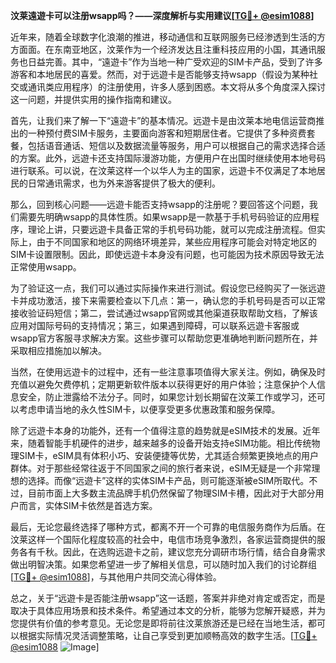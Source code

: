 **汶莱遠遊卡可以注册wsapp吗？——深度解析与实用建议[[TG💪+ @esim1088](https://t.me/s/esim1088)]**

近年来，随着全球数字化浪潮的推进，移动通信和互联网服务已经渗透到生活的方方面面。在东南亚地区，汶莱作为一个经济发达且注重科技应用的小国，其通讯服务也日益完善。其中，“遠遊卡”作为当地一种广受欢迎的SIM卡产品，受到了许多游客和本地居民的喜爱。然而，对于远遊卡是否能够支持wsapp（假设为某种社交或通讯类应用程序）的注册使用，许多人感到困惑。本文将从多个角度深入探讨这一问题，并提供实用的操作指南和建议。

首先，让我们来了解一下“遠遊卡”的基本情况。远遊卡是由汶莱本地电信运营商推出的一种预付费SIM卡服务，主要面向游客和短期居住者。它提供了多种资费套餐，包括语音通话、短信以及数据流量等服务，用户可以根据自己的需求选择合适的方案。此外，远遊卡还支持国际漫游功能，方便用户在出国时继续使用本地号码进行联系。可以说，在汶莱这样一个以华人为主的国家，远遊卡不仅满足了本地居民的日常通讯需求，也为外来游客提供了极大的便利。

那么，回到核心问题——远遊卡能否支持wsapp的注册呢？要回答这个问题，我们需要先明确wsapp的具体性质。如果wsapp是一款基于手机号码验证的应用程序，理论上讲，只要远遊卡具备正常的手机号码功能，就可以完成注册流程。但实际上，由于不同国家和地区的网络环境差异，某些应用程序可能会对特定地区的SIM卡设置限制。因此，即使远遊卡本身没有问题，也可能因为技术原因导致无法正常使用wsapp。

为了验证这一点，我们可以通过实际操作来进行测试。假设您已经购买了一张远遊卡并成功激活，接下来需要检查以下几点：第一，确认您的手机号码是否可以正常接收验证码短信；第二，尝试通过wsapp官网或其他渠道获取帮助文档，了解该应用对国际号码的支持情况；第三，如果遇到障碍，可以联系远遊卡客服或wsapp官方客服寻求解决方案。这些步骤可以帮助您更准确地判断问题所在，并采取相应措施加以解决。

当然，在使用远遊卡的过程中，还有一些注意事项值得大家关注。例如，确保及时充值以避免欠费停机；定期更新软件版本以获得更好的用户体验；注意保护个人信息安全，防止泄露给不法分子。同时，如果您计划长期留在汶莱工作或学习，还可以考虑申请当地的永久性SIM卡，以便享受更多优惠政策和服务保障。

除了远遊卡本身的功能外，还有一个值得注意的趋势就是eSIM技术的发展。近年来，随着智能手机硬件的进步，越来越多的设备开始支持eSIM功能。相比传统物理SIM卡，eSIM具有体积小巧、安装便捷等优势，尤其适合频繁更换地点的用户群体。对于那些经常往返于不同国家之间的旅行者来说，eSIM无疑是一个非常理想的选择。而像“远遊卡”这样的实体SIM卡产品，则可能逐渐被eSIM所取代。不过，目前市面上大多数主流品牌手机仍然保留了物理SIM卡槽，因此对于大部分用户而言，实体SIM卡依然是首选方案。

最后，无论您最终选择了哪种方式，都离不开一个可靠的电信服务商作为后盾。在汶莱这样一个国际化程度较高的社会中，电信市场竞争激烈，各家运营商提供的服务各有千秋。因此，在选购远遊卡之前，建议您充分调研市场行情，结合自身需求做出明智决策。如果您希望进一步了解相关信息，可以随时加入我们的讨论群组[[TG💪+ @esim1088](https://t.me/s/esim1088)]，与其他用户共同交流心得体验。

总之，关于“远遊卡是否能注册wsapp”这一话题，答案并非绝对肯定或否定，而是取决于具体应用场景和技术条件。希望通过本文的分析，能够为您解开疑惑，并为您提供有价值的参考意见。无论您是即将前往汶莱旅游还是已经在当地生活，都可以根据实际情况灵活调整策略，让自己享受到更加顺畅高效的数字生活。[[TG💪+ @esim1088](https://t.me/s/esim1088) ![Image](https://i.postimg.cc/4NQfJmqS/Snipaste-2025-05-13-00-14-12.png)]